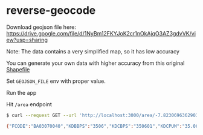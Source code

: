 # reverse-geocode

Download geojson file here: https://drive.google.com/file/d/1NyBm12FKYJoK2cr1nOkAjqO3AZ3gdvVK/view?usp=sharing

Note: The data contains a very simplified map, so it has low accuracy

You can generate your own data with higher accuracy from this original [Shapefile](https://www.indonesia-geospasial.com/2023/05/download-shapefile-batas-administrasi.html)

Set `GEOJSON_FILE` env with proper value.

Run the app

Hit `/area` endpoint

```sh
$ curl --request GET --url 'http://localhost:3000/area/-7.82306963629034,112.18998263914793'

{"FCODE":"BA03070040","KDBBPS":"3506","KDCBPS":"350601","KDCPUM":"35.06.08","KDEBPS":"3506011008","KDEPUM":"35.06.08.2006","KDPBPS":"35","KDPKAB":"35.06","KDPPUM":"35","LUAS":12.95209132,"LUASWH":0,"METADATA":"TASWIL1000020221227_DATA_BATAS_DESAKELURAHAN","NAMOBJ":"Gadungan","OBJECTID":10463,"REMARK":"","SRS_ID":"SRGI 2013","TIPADM":1,"UUPP":"Hasil Delineasi Batas Desa 2017","WADMKC":"Puncu","WADMKD":"Gadungan","WADMKK":"Kediri","WADMPR":"Jawa Timur","WIADKC":"","WIADKD":"","WIADKK":"","WIADPR":""}%
```